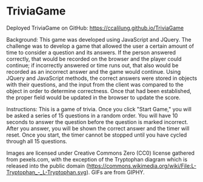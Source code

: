 # TriviaGame

Deployed TriviaGame on GitHub: https://ccalilung.github.io/TriviaGame

Background: This game was developed using JavaScript and JQuery. The challenge was to develop a game that allowed the user a certain amount of time to consider a question and its answers. If the person answered correctly, that would be recorded on the browser and the player could continue; if incorrectly answered or time runs out, that also would be recorded as an incorrect answer and the game would continue. Using JQuery and JavaScript methods, the correct answers were stored in objects with their questions, and the input from the client was compared to the object in order to determine correctness. Once that had been established, the proper field would be updated in the browser to update the score.

Instructions: This is a game of trivia. Once you click "Start Game," you will be asked a series of 15 questions in a random order. You will have 10 seconds to answer the question before the question is marked incorrect. After you answer, you will be shown the correct answer and the timer will reset. Once you start, the timer cannot be stopped until you have cycled through all 15 questions.

Images are licensed under Creative Commons Zero (CC0) license gathered from pexels.com, with the exception of the Tryptophan diagram which is released into the public domain (https://commons.wikimedia.org/wiki/File:L-Tryptophan_-_L-Tryptophan.svg). GIFs are from GIPHY.
